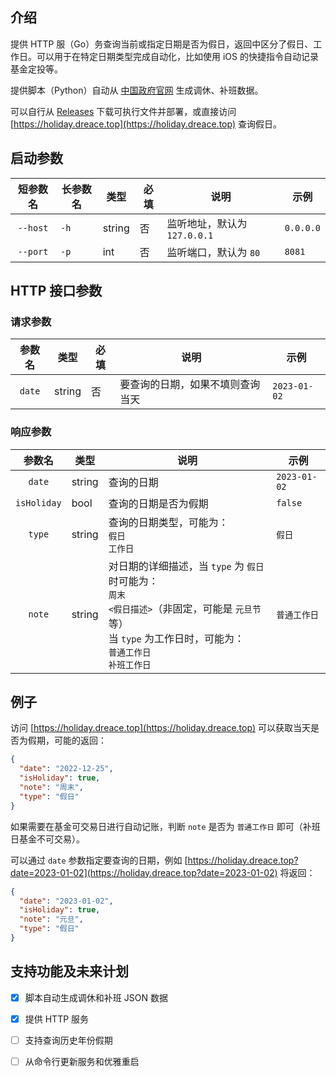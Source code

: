 ## 介绍

提供 HTTP 服（Go）务查询当前或指定日期是否为假日，返回中区分了假日、工作日。可以用于在特定日期类型完成自动化，比如使用 iOS
的快捷指令自动记录基金定投等。

提供脚本（Python）自动从 [中国政府官网](http://www.gov.cn/) 生成调休、补班数据。

可以自行从 [Releases](https://github.com/Dreace/ChinaHolidayAPI/releases) 下载可执行文件并部署，或直接访问 [https://holiday.dreace.top](https://holiday.dreace.top) 查询假日。

## 启动参数

|   短参数名   | 长参数名 | 类型     | 必填  | 说明                   | 示例        |
|:--------:|------|--------|-----|----------------------|-----------|
| `--host` | `-h` | string | 否   | 监听地址，默认为 `127.0.0.1` | `0.0.0.0` |
| `--port` | `-p` | int    | 否   | 监听端口，默认为 `80`        | `8081`    |

## HTTP 接口参数

### 请求参数

|  参数名   | 类型     | 必填  | 说明               | 示例           |
|:------:|--------|-----|------------------|--------------|
| `date` | string | 否   | 要查询的日期，如果不填则查询当天 | `2023-01-02` |

### 响应参数

|     参数名     | 类型     | 说明                                                                                                                     | 示例           |
|:-----------:|--------|------------------------------------------------------------------------------------------------------------------------|--------------|
|   `date`    | string | 查询的日期                                                                                                                  | `2023-01-02` |
| `isHoliday` | bool   | 查询的日期是否为假期                                                                                                             | `false`      |
|   `type`    | string | 查询的日期类型，可能为：<br/> `假日` <br/> `工作日`                                                                                     | `假日`         |
|   `note`    | string | 对日期的详细描述，当 `type` 为 `假日` 时可能为：<br/> `周末`<br/>`<假日描述>`（非固定，可能是 `元旦节` 等）<br/>当 `type` 为工作日时，可能为：<br/>`普通工作日`<br/>`补班工作日` | `普通工作日`      |

## 例子

访问 [https://holiday.dreace.top](https://holiday.dreace.top) 可以获取当天是否为假期，可能的返回：

```json
{
  "date": "2022-12-25",
  "isHoliday": true,
  "note": "周末",
  "type": "假日"
}
```

如果需要在基金可交易日进行自动记账，判断 `note` 是否为 `普通工作日` 即可（补班日基金不可交易）。

可以通过 `date` 参数指定要查询的日期，例如 [https://holiday.dreace.top?date=2023-01-02](https://holiday.dreace.top?date=2023-01-02) 将返回：

```json
{
  "date": "2023-01-02",
  "isHoliday": true,
  "note": "元旦",
  "type": "假日"
}
```

## 支持功能及未来计划

- [x] 脚本自动生成调休和补班 JSON 数据
- [x] 提供 HTTP 服务
- [ ] 支持查询历史年份假期
- [ ] 从命令行更新服务和优雅重启

